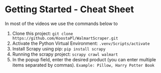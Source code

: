 # Getting Started - Cheat Sheet
In most of the videos we use the commands below to
1. Clone this project: `git clone https://github.com/KoostaPl/WalmartScraper.git`
2. Activate the Python Virtual Environment: `.venv/Scripts/activate`
3. Install Scrapy using pip: `pip install scrapy`
4. Running the scrapy project: `scrapy crawl walmart` 
5. In the popup field, enter the desired product (you can enter multiple items separated by commas). `Example: Pillow, Harry Potter Book`




